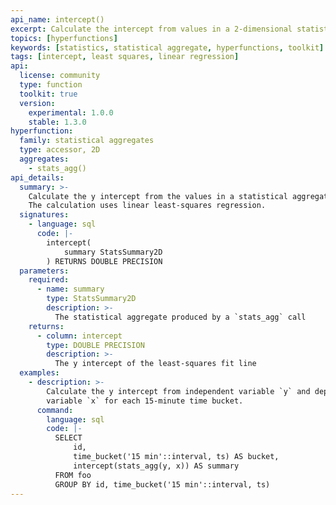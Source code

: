 ```yaml
---
api_name: intercept()
excerpt: Calculate the intercept from values in a 2-dimensional statistical aggregate
topics: [hyperfunctions]
keywords: [statistics, statistical aggregate, hyperfunctions, toolkit]
tags: [intercept, least squares, linear regression]
api:
  license: community
  type: function
  toolkit: true
  version:
    experimental: 1.0.0
    stable: 1.3.0
hyperfunction:
  family: statistical aggregates
  type: accessor, 2D
  aggregates:
    - stats_agg()
api_details:
  summary: >-
    Calculate the y intercept from the values in a statistical aggregate.
    The calculation uses linear least-squares regression.
  signatures:
    - language: sql
      code: |-
        intercept(
            summary StatsSummary2D
        ) RETURNS DOUBLE PRECISION
  parameters:
    required:
      - name: summary
        type: StatsSummary2D
        description: >-
          The statistical aggregate produced by a `stats_agg` call
    returns:
      - column: intercept
        type: DOUBLE PRECISION
        description: >-
          The y intercept of the least-squares fit line
  examples:
    - description: >-
        Calculate the y intercept from independent variable `y` and dependent
        variable `x` for each 15-minute time bucket.
      command:
        language: sql
        code: |-
          SELECT
              id,
              time_bucket('15 min'::interval, ts) AS bucket,
              intercept(stats_agg(y, x)) AS summary
          FROM foo
          GROUP BY id, time_bucket('15 min'::interval, ts)
---
```


